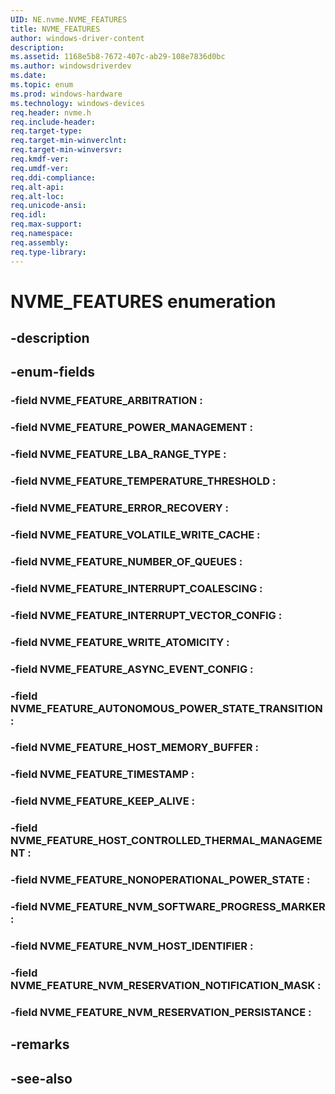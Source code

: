 ```yaml
---
UID: NE.nvme.NVME_FEATURES
title: NVME_FEATURES
author: windows-driver-content
description: 
ms.assetid: 1168e5b8-7672-407c-ab29-108e7836d0bc
ms.author: windowsdriverdev
ms.date: 
ms.topic: enum
ms.prod: windows-hardware
ms.technology: windows-devices
req.header: nvme.h
req.include-header:
req.target-type:
req.target-min-winverclnt:
req.target-min-winversvr:
req.kmdf-ver:
req.umdf-ver:
req.ddi-compliance:
req.alt-api:
req.alt-loc:
req.unicode-ansi:
req.idl:
req.max-support:
req.namespace:
req.assembly:
req.type-library:
---
```


# NVME_FEATURES enumeration

## -description



## -enum-fields

### -field NVME_FEATURE_ARBITRATION : 
### -field NVME_FEATURE_POWER_MANAGEMENT : 
### -field NVME_FEATURE_LBA_RANGE_TYPE : 
### -field NVME_FEATURE_TEMPERATURE_THRESHOLD : 
### -field NVME_FEATURE_ERROR_RECOVERY : 
### -field NVME_FEATURE_VOLATILE_WRITE_CACHE : 
### -field NVME_FEATURE_NUMBER_OF_QUEUES : 
### -field NVME_FEATURE_INTERRUPT_COALESCING : 
### -field NVME_FEATURE_INTERRUPT_VECTOR_CONFIG : 
### -field NVME_FEATURE_WRITE_ATOMICITY : 
### -field NVME_FEATURE_ASYNC_EVENT_CONFIG : 
### -field NVME_FEATURE_AUTONOMOUS_POWER_STATE_TRANSITION : 
### -field NVME_FEATURE_HOST_MEMORY_BUFFER : 
### -field NVME_FEATURE_TIMESTAMP : 
### -field NVME_FEATURE_KEEP_ALIVE : 
### -field NVME_FEATURE_HOST_CONTROLLED_THERMAL_MANAGEMENT : 
### -field NVME_FEATURE_NONOPERATIONAL_POWER_STATE : 
### -field NVME_FEATURE_NVM_SOFTWARE_PROGRESS_MARKER : 
### -field NVME_FEATURE_NVM_HOST_IDENTIFIER : 
### -field NVME_FEATURE_NVM_RESERVATION_NOTIFICATION_MASK : 
### -field NVME_FEATURE_NVM_RESERVATION_PERSISTANCE : 

## -remarks

## -see-also